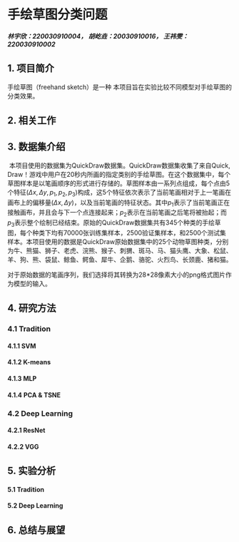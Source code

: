 # 手绘草图分类问题

##### 林宇欣：220030910004， 胡屹垚：20030910016， 王祎雯：220030910002

## 1. 项目简介

手绘草图（freehand sketch）是一种 本项目旨在实验比较不同模型对手绘草图的分类效果。

## 2. 相关工作 



## 3. 数据集介绍 

​		本项目使用的数据集为QuickDraw数据集。QuickDraw数据集收集了来自Quick, Draw！游戏中用户在20秒内所画的指定类别的手绘草图。在这个数据集中，每个草图样本是以笔画顺序的形式进行存储的。草图样本由一系列点组成，每个点由5个特征$(\Delta x,\Delta y, p_1, p_2, p_3)$构成，这5个特征依次表示了当前笔画相对于上一笔画在画布上的偏移量$(\Delta x, \Delta y)$，以及当前笔画的特征状态。其中$p_1$表示了当前笔画正在接触画布，并且会与下一个点连接起来；$p_2$表示在当前笔画之后笔将被抬起；而$p_3$表示整个绘制已经结束。原始的QuickDraw数据集共有345个种类的手绘草图，每个种类下均有70000张训练集样本，2500验证集样本，和2500个测试集样本。本项目使用的数据是QuickDraw原始数据集中的25个动物草图种类，分别为牛、熊猫、狮子、老虎、浣熊、猴子、刺猬、斑马、马、猫头鹰、大象、松鼠、羊、狗、熊、袋鼠、鲸鱼、鳄鱼、犀牛、企鹅、骆驼、火烈鸟、长颈鹿、猪和猫。

​		对于原始数据的笔画序列，我们选择将其转换为28*28像素大小的png格式图片作为模型的输入。

## 4. 研究方法

### 4.1 Tradition

#### 4.1.1 SVM

#### 4.1.2 K-means

#### 4.1.3 MLP

#### 4.1.4 PCA & TSNE

### 4.2 Deep Learning

#### 4.2.1 ResNet

#### 4.2.2 VGG



## 5. 实验分析

#### 5.1 Tradition

#### 5.2 Deep Learning

## 6. 总结与展望

